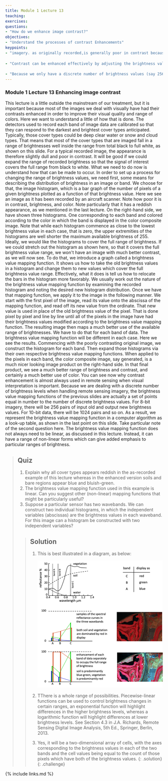 ```yaml
---
title: Module 1 Lecture 13 
teaching: 
exercises: 
questions:
- "How do we enhance image contrast?"
objectives:
- "Understand the processes of contrast Enhancements"
keypoints:
- "imagery. as originally recorded,is generally poor in contrast because It 0doesn't use the available brightness range."

- "Contrast can be enhanced effectively by adjusting the brightness value of each pixel according to a brightness value mapping function."

- "Because we only have a discrete number of brightness values (say 256, 512, etc), set by the radiometric resolution of the sensor, the brightness value mapping function is often implemented  in the form of a look-up table."
---
```



### Module 1 Lecture 13 Enhancing image contrast

This lecture is a little outside the mainstream of our treatment, but it is important because most of the images we deal with visually have had their contrasts enhanced in order to improve their visual quality and range of colors. Here we want to understand a little of how that is done. The detectors used to record each band of image data are calibrated so that they can respond to the darkest and brightest cover types anticipated. Typically, those cover types could be deep clear water or snow and cloud types. That means that most of the cover types that are imaged fall in a range of brightnesses well inside the range from total black to full white, as shown on this slide. For a typical recorded image, the appearance is therefore slightly dull and poor in contrast. It will be good if we could expand the range of recorded brightness so that the signal of interest covers the full range from black to white. What we need to do now is understand how that can be made to occur. In order to set up a process for changing the range of brightness values, we need first, some means for describing the distribution of brightness in an image or band. We choose for that, the image histogram, which is a bar graph of the number of pixels of a given brightness plotted as a function of that brightness value. Here we see an image as it has been recorded by an aircraft scanner. Note how poor it is in contrast, brightness, and color. Note particularly that it has a reddish appearance, as we mentioned in the last lecture. On the right-hand side, we have shown three histograms. One corresponding to each band and colored according to the color in which the band is displayed in the color composite image. Note that while each histogram commence as close to the lowest brightness value in each case, that is zero, the upper extremities of the histograms are well shorter the maximum available brightness of 255. Ideally, we would like the histograms to cover the full range of brightness. If we could stretch out the histogram as shown here, so that it covers the full brightness value range, we won't have an image with much better contrast, as we will now see. To do that, we introduce a graph called a brightness value mapping function. It shows us how to take the old brightness values in a histogram and change them to new values which cover the full brightness value range. Effectively, what it does is tell us how to relocate the bars in the histogram more favorably. We usually work out the nature of the brightness value mapping function by examining the recorded histogram and noting the desired new histogram distribution. Once we have that mapping function, we apply it to the image in the following manner. We start with the first pixel of the image, read its value onto the abscissa of the mapping function, and read off its new value from the ordinate. That new value is used in place of the old brightness value of the pixel. That is done pixel by pixel and line by line until all of the pixels in the image have had their brightness values modified according to the brightness value mapping function. The resulting image then maps a much better use of the available range of brightnesses. We have to do that for each band of data. The brightness value mapping function will be different in each case. Here we see the results. Commencing with the poorly contrasting original image, we construct the histogram for each band. Then expand those histograms via their own respective brightness value mapping functions. When applied to the pixels in each band, the color composite image, say generated, is a much nicer looking image product on the right-hand side. In that final product, we see a much better range of brightness and contrast, and certainly a much better use of color. You can see now why contrast enhancement is almost always used in remote sensing when visual interpretation is important. Because we are dealing with a discrete number of brightness levels when handling remote sensing imagery, the brightness value mapping functions of the previous slides are actually a set of points equal in number to the number of discrete brightness values. For 8-bit imagery, there will be 256 pairs of input old and output new brightness values. For 10-bit data, there will be 1024 pairs and so on. As a result, we represent the brightness value mapping function in a computer algorithm as a look-up table, as shown in the last point on this slide. Take particular note of the second question here. The brightness value mapping function does not always need to be linear, as discussed in this lecture. Instead, it can have a range of non-linear forms which can give added emphasis to particular ranges of brightness.

> ## Quiz
>
> 1. Explain why all cover types appears reddish in the as-recorded example of this lecture whereas in the enhanced version soils and bare regions appear blue and bluish-green.
> 2. The brightness value mapping function used in this example is linear.  Can you suggest other (non-linear) mapping functions that might be particularly useful?
> 3. Suppose a particular sensor has two wavebands.  We can construct two individual histograms, in which the independent variables (abscissas) are the brightness values in each waveband.  For this image can a histogram be constructed with two independent variables?
>
> > ## Solution
> >
> > 1. This is best illustrated in a diagram, as below:
> >
> >    ![EOL-quiz-answers-module-1](..\fig\Lec_13\Quiz\EOL-quiz-answers-module-1.png)
> >
> > 2. TThere is a whole range of possibilities.  Piecewise-linear functions can be used to control brightness changes in certain ranges, an exponential function will highlight differences in the higher brightness levels, whereas a logarithmic function will highlight differences at lower brightness levels.  See Section 4.3 in J.A. Richards, Remote Sensing Digital Image Analysis, 5th Ed., Springer, Berlin, 2013.
> >
> > 3. Yes, it will be a two-dimensional array of cells, with the axes corresponding to the brightness values in each of the two bands and the cell values being equal to the count of those pixels which have both of the brightness values.
> >   {: .solution}
> >   {: .challenge}

{% include links.md %}